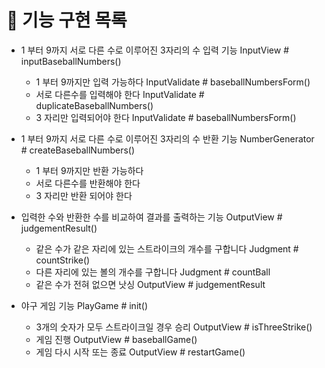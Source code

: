 # 🚀 기능 구현 목록

- 1 부터 9까지 서로 다른 수로 이루어진 3자리의 수 입력 기능 InputView # inputBaseballNumbers()
  - 1 부터 9까지만 입력 가능하다 InputValidate # baseballNumbersForm()
  - 서로 다른수를 입력해야 한다 InputValidate # duplicateBaseballNumbers()
  - 3 자리만 입력되어야 한다 InputValidate # baseballNumbersForm()
- 1 부터 9까지 서로 다른 수로 이루어진 3자리의 수 반환 기능 NumberGenerator # createBaseballNumbers()
  - 1 부터 9까지만 반환 가능하다 
  - 서로 다른수를 반환해야 한다 
  - 3 자리만 반환 되어야 한다 
- 입력한 수와 반환한 수를 비교하여 결과를 출력하는 기능 OutputView # judgementResult()
  - 같은 수가 같은 자리에 있는 스트라이크의 개수를 구합니다 Judgment # countStrike()
  - 다른 자리에 있는 볼의 개수를 구합니다 Judgment # countBall
  - 같은 수가 전혀 없으면 낫싱 OutputView # judgementResult

- 야구 게임 기능 PlayGame # init()
  - 3개의 숫자가 모두 스트라이크일 경우 승리 OutputView # isThreeStrike()
  - 게임 진행 OutputView # baseballGame()
  - 게임 다시 시작 또는 종료 OutputView # restartGame()